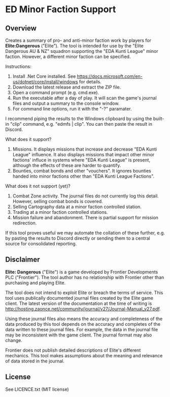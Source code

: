 # ED Minor Faction Support

## Overview

Creates a summary of pro- and anti-minor faction work by players for **Elite:Dangerous** ("Elite"). The tool is intended for use by the "Elite Dangerous AU & NZ" squadron supporting the "EDA Kunti League" minor faction. However, a different minor faction can be specified.

Instructions:
1. Install .Net Core installed. See https://docs.microsoft.com/en-us/dotnet/core/install/windows for details.
2. Download the latest release and extract the ZIP file.
3. Open a command prompt (e.g. cmd.exe).
3. Run the executable after a day of play. It will scan the game's journal files and output a summary to the console window.
4. For command line options, run it with the "-?" paramater.

I recommend piping the results to the Windows clipboard by using the built-in "clip" command, e.g. "edmfs | clip". You can then paste the result in Discord.

What does it support?
1. Missions. It displays missions that increase and decrease "EDA Kunti League" influence. It also displays missions that impact other minor factions' influce in systems where "EDA Kunti League" is present, although the effects of these are harder to quantify.
2. Bounties, combat bonds and other "vouchers". It ignores bounties handed into minor factions other than "EDA Kunti League Factions".

What does it not support (yet)?
1. Combat Zone activity. The journal files do not currently log this detail. However, selling combat bonds is covered.
2. Selling Cartography data at a minor faction controlled station.
3. Trading at a minor faction controlled stations.
4. Mission failure and abandonment. There is partial support for mission redirection.

If this tool proves useful we may automate the collation of these further, e.g. by pasting the results to Discord directly or sending them to a central source for consolidated reporting.

## Disclaimer

**Elite: Dangerous** ("Elite") is a game developed by Frontier Developments PLC ("Frontier"). The tool author has no relationship with Frontier other than purchasing and playing Elite. 

The tool does not intend to exploit Elite or breach the terms of service. This tool uses publically documented journal files created by the Elite game client. The latest version of the documentation at the time of writing is http://hosting.zaonce.net/community/journal/v27/Journal-Manual_v27.pdf.

Using these journal files also means the accuracy and completeness of the data produced by this tool depends on the accuracy and completes of the data written to these journal files. For example, the data in the journal file may be inconsistent with the game client. The journal format may also change.

Frontier does not publish detailed descriptions of Elite's different mechanics. This tool makes assumptions about the meaning and relevance of data stored in the journal.

## License
 
See LICENCE.txt (MIT license)